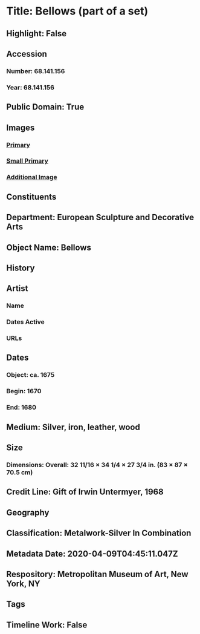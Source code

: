 # Title: Bellows (part of a set)
## Highlight: False
## Accession
### Number: 68.141.156
### Year: 68.141.156
## Public Domain: True
## Images
### [Primary](https://images.metmuseum.org/CRDImages/es/original/DP-13265-089.jpg)
### [Small Primary](https://images.metmuseum.org/CRDImages/es/web-large/DP-13265-089.jpg)
### [Additional Image](https://images.metmuseum.org/CRDImages/es/original/193603.jpg)
## Constituents
## Department: European Sculpture and Decorative Arts
## Object Name: Bellows
## History
## Artist
### Name
### Dates Active
### URLs
## Dates
### Object: ca. 1675
### Begin: 1670
### End: 1680
## Medium: Silver, iron, leather, wood
## Size
### Dimensions: Overall: 32 11/16 × 34 1/4 × 27 3/4 in. (83 × 87 × 70.5 cm)
## Credit Line: Gift of Irwin Untermyer, 1968
## Geography
## Classification: Metalwork-Silver In Combination
## Metadata Date: 2020-04-09T04:45:11.047Z
## Respository: Metropolitan Museum of Art, New York, NY
## Tags
## Timeline Work: False